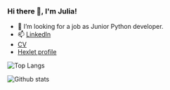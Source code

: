 ### Hi there 👋, I'm Julia!

- 🤔 I’m looking for a job as Junior Python developer.
- 📫 [LinkedIn](https://www.linkedin.com/in/julia-egorycheva-b62640251/)
- [CV](https://cv.hexlet.io/resumes/1356)
- [Hexlet profile](https://ru.hexlet.io/u/julia_egorycheva)

![Top Langs](https://github-readme-stats.vercel.app/api/top-langs/?username=Dddarknight&layout=compact&hide=css,html)

![Github stats](https://github-readme-stats.vercel.app/api?username=Dddarknight&count_private=true&show_icons=true)

<!--
**Dddarknight/Dddarknight** is a ✨ _special_ ✨ repository because its `README.md` (this file) appears on your GitHub profile.

Here are some ideas to get you started:

- 🔭 I’m currently working on ...
- 🌱 I’m currently learning ...
- 👯 I’m looking to collaborate on ...
- 🤔 I’m looking for help with ...
- 💬 Ask me about ...
- 📫 How to reach me: ...
- 😄 Pronouns: ...
- ⚡ Fun fact: ...
-->
